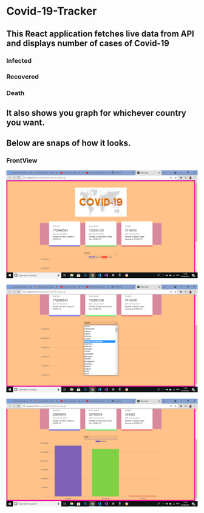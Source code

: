 # Covid-19-Tracker

## This React application fetches live data from API and displays number of cases of Covid-19
### Infected
### Recovered
### Death

## It also shows you graph for whichever country you want.

## Below are snaps of how it looks.

### FrontView
![](Screenshot%20(190).png)

![](Screenshot%20(191).png)

![](Screenshot%20(192).png)
